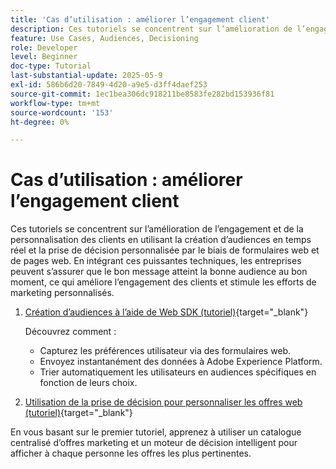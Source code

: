 ```yaml
---
title: 'Cas d’utilisation : améliorer l’engagement client'
description: Ces tutoriels se concentrent sur l’amélioration de l’engagement et de la personnalisation des clients en utilisant la création d’audiences en temps réel et la prise de décision personnalisée par le biais de formulaires web et de pages web.
feature: Use Cases, Audiences, Decisioning
role: Developer
level: Beginner
doc-type: Tutorial
last-substantial-update: 2025-05-9
exl-id: 586b6d20-7849-4d20-a9e5-d3ff4daef253
source-git-commit: 1ec1bea306dc918211be8583fe282bd153936f81
workflow-type: tm+mt
source-wordcount: '153'
ht-degree: 0%

---
```


# Cas d’utilisation : améliorer l’engagement client

Ces tutoriels se concentrent sur l’amélioration de l’engagement et de la personnalisation des clients en utilisant la création d’audiences en temps réel et la prise de décision personnalisée par le biais de formulaires web et de pages web. En intégrant ces puissantes techniques, les entreprises peuvent s’assurer que le bon message atteint la bonne audience au bon moment, ce qui améliore l’engagement des clients et stimule les efforts de marketing personnalisés.

1. [Création d’audiences à l’aide de Web SDK (tutoriel)](https://experienceleague.adobe.com/fr/docs/journey-optimizer-learn/create-audiences-using-web-sdk/introduction){target="_blank"}

   Découvrez comment :

   * Capturez les préférences utilisateur via des formulaires web.
   * Envoyez instantanément des données à Adobe Experience Platform.
   * Trier automatiquement les utilisateurs en audiences spécifiques en fonction de leurs choix.


2. [Utilisation de la prise de décision pour personnaliser les offres web (tutoriel)](https://experienceleague.adobe.com/fr/docs/journey-optimizer-learn/use-decisioning-to-personalize-web-offers/introduction){target="_blank"}

En vous basant sur le premier tutoriel, apprenez à utiliser un catalogue centralisé d’offres marketing et un moteur de décision intelligent pour afficher à chaque personne les offres les plus pertinentes.

